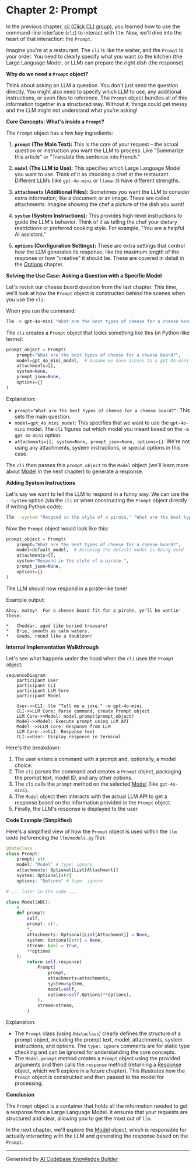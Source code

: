# Chapter 2: Prompt

In the previous chapter, [cli (Click CLI group)](01_cli__click_cli_group_.md), you learned how to use the command-line interface (`cli`) to interact with `llm`. Now, we'll dive into the heart of that interaction: the `Prompt`.

Imagine you're at a restaurant. The `cli` is like the waiter, and the `Prompt` is your order. You need to clearly specify what you want so the kitchen (the Large Language Model, or LLM) can prepare the right dish (the response).

**Why do we need a `Prompt` object?**

Think about asking an LLM a question. You don't just send the question directly. You might also need to specify which LLM to use, any additional instructions, or even files to reference. The `Prompt` object bundles all of this information together in a structured way. Without it, things could get messy and the LLM might not understand what you're asking!

**Core Concepts: What's inside a `Prompt`?**

The `Prompt` object has a few key ingredients:

1.  **`prompt` (The Main Text):** This is the core of your request – the actual question or instruction you want the LLM to process.  Like "Summarize this article" or "Translate this sentence into French."

2.  **`model` (The LLM to Use):**  This specifies which Large Language Model you want to use. Think of it as choosing a chef at the restaurant. Different LLMs (like `gpt-4o-mini` or `llama-3`) have different strengths.

3.  **`attachments` (Additional Files):**  Sometimes you want the LLM to consider extra information, like a document or an image. These are called attachments. Imagine showing the chef a picture of the dish you want!

4.  **`system` (System Instructions):** This provides high-level instructions to guide the LLM's behavior. Think of it as telling the chef your dietary restrictions or preferred cooking style. For example, "You are a helpful AI assistant."

5.  **`options` (Configuration Settings):** These are extra settings that control *how* the LLM generates its response, like the maximum length of the response or how "creative" it should be. These are covered in detail in the [Options](05_options.md) chapter.

**Solving the Use Case: Asking a Question with a Specific Model**

Let's revisit our cheese board question from the last chapter. This time, we'll look at how the `Prompt` object is constructed behind the scenes when you use the `cli`.

When you run the command:

```bash
llm -m gpt-4o-mini "What are the best types of cheese for a cheese board?"
```

The `cli` creates a `Prompt` object that looks something like this (in Python-like terms):

```python
prompt_object = Prompt(
    prompt="What are the best types of cheese for a cheese board?",
    model=gpt_4o_mini_model,  # Assume we have access to a gpt-4o-mini model object
    attachments=[],
    system=None,
    prompt_json=None,
    options={}
)
```

Explanation:

*   `prompt="What are the best types of cheese for a cheese board?"`: This sets the main question.
*   `model=gpt_4o_mini_model`: This specifies that we want to use the `gpt-4o-mini` model. The `cli` figures out which model you meant based on the `-m gpt-4o-mini` option.
*   `attachments=[], system=None, prompt_json=None, options={}`: We're not using any attachments, system instructions, or special options in this case.

The `cli` then passes this `prompt_object` to the `Model` object (we'll learn more about [Model](03_model.md) in the next chapter) to generate a response.

**Adding System Instructions**

Let's say we want to tell the LLM to respond in a funny way. We can use the `--system` option (via the `cli` or when constructing the `Prompt` object directly if writing Python code):

```bash
llm --system "Respond in the style of a pirate." "What are the best types of cheese for a cheese board?"
```

Now the `Prompt` object would look like this:

```python
prompt_object = Prompt(
    prompt="What are the best types of cheese for a cheese board?",
    model=default_model,  # Assuming the default model is being used
    attachments=[],
    system="Respond in the style of a pirate.",
    prompt_json=None,
    options={}
)
```

The LLM should now respond in a pirate-like tone!

Example output:

```
Ahoy, matey!  For a cheese board fit for a pirate, ye'll be wantin' these:

*   Cheddar, aged like buried treasure!
*   Brie, smooth as calm waters.
*   Gouda, round like a doubloon!
```

**Internal Implementation Walkthrough**

Let's see what happens under the hood when the `cli` uses the `Prompt` object:

```mermaid
sequenceDiagram
    participant User
    participant CLI
    participant LLM Core
    participant Model

    User->>CLI: llm "Tell me a joke." -m gpt-4o-mini
    CLI->>LLM Core: Parse command, create Prompt object
    LLM Core->>Model: model.prompt(prompt_object)
    Model->>Model: Execute prompt using LLM API
    Model-->>LLM Core: Response from LLM
    LLM Core-->>CLI: Response text
    CLI->>User: Display response in terminal
```

Here's the breakdown:

1.  The user enters a command with a prompt and, optionally, a model choice.
2.  The `cli` parses the command and creates a `Prompt` object, packaging the prompt text, model ID, and any other options.
3.  The `cli` calls the `prompt` method on the selected [Model](03_model.md) (like `gpt-4o-mini`).
4.  The `Model` object then interacts with the actual LLM API to get a response based on the information provided in the `Prompt` object.
5.  Finally, the LLM's response is displayed to the user.

**Code Example (Simplified)**

Here's a simplified view of how the `Prompt` object is used within the `llm` code (referencing the `llm/models.py` file):

```python
@dataclass
class Prompt:
    prompt: str
    model: "Model" # type: ignore
    attachments: Optional[List[Attachment]]
    system: Optional[str]
    options: "Options" # type: ignore

# ... later in the code ...

class Model(ABC):
    # ...
    def prompt(
        self,
        prompt: str,
        *,
        attachments: Optional[List[Attachment]] = None,
        system: Optional[str] = None,
        stream: bool = True,
        **options
    ):
        return self.response(
            Prompt(
                prompt,
                attachments=attachments,
                system=system,
                model=self,
                options=self.Options(**options),
            ),
            stream=stream,
        )
```

Explanation:

*   The `Prompt` class (using `@dataclass`) clearly defines the structure of a prompt object, including the prompt text, model, attachments, system instructions, and options.  The `type: ignore` comments are for static type checking and can be ignored for understanding the core concepts.
*   The `Model.prompt` method creates a `Prompt` object using the provided arguments and then calls the `response` method (returning a [Response](04_response.md) object, which we'll explore in a future chapter). This illustrates how the `Prompt` object is constructed and then passed to the model for processing.

**Conclusion**

The `Prompt` object is a container that holds all the information needed to get a response from a Large Language Model. It ensures that your requests are structured and clear, allowing you to get the most out of `llm`.

In the next chapter, we'll explore the [Model](03_model.md) object, which is responsible for actually interacting with the LLM and generating the response based on the `Prompt`.


---

Generated by [AI Codebase Knowledge Builder](https://github.com/The-Pocket/Tutorial-Codebase-Knowledge)